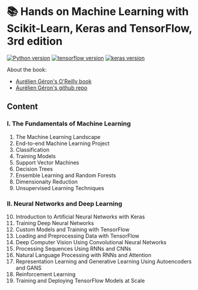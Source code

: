 # :books: Hands on Machine Learning with Scikit-Learn, Keras and TensorFlow, 3rd edition

[![Python version](https://img.shields.io/badge/Python-3.6.9-blue)](https://www.python.org/downloads/release/python-369/) [![tensorflow version](https://img.shields.io/badge/TensorFlow-2.0.0-blue)](https://www.tensorflow.org/)  [![keras version](https://img.shields.io/badge/Keras-2.2.4--tf-blue)](https://www.tensorflow.org/api_docs/python/tf/keras)


About the book:
+ [Aurélien Géron's O'Reilly book](https://www.oreilly.com/library/view/hands-on-machine-learning/9781098125967/)
+ [Aurélien Géron's github repo](https://github.com/Basel-anaya/Hands-On-Machine-Learning-with-Scikit-learn-Keras-and-Tensorflow-3rd-edition/)


## Content

### I. The Fundamentals of Machine Learning

01. The Machine Learning Landscape
02. End-to-end Machine Learning Project
03. Classification
04. Training Models
05. Support Vector Machines
06. Decision Trees
07. Ensemble Learning and Random Forests
08. Dimensionaity Reduction
09. Unsupervised Learning Techniques

### II. Neural Networks and Deep Learning

10. Introduction to Artificial Neural Networks with Keras
11. Training Deep Neural Networks
12. Custom Models and Training with TensorFlow
13. Loading and Preprocessing Data with TensorFlow
14. Deep Computer Vision Using Convolutional Neural Networks
15. Processing Sequences Using RNNs and CNNs
16. Natural Language Processing with RNNs and Attention
17. Representation Learning and Generative Learning Using Autoencoders and GANS
18. Reinforcement Learning
19. Training and Deploying TensorFlow Models at Scale
